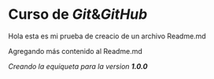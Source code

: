 # Curso de _Git_&_GitHub_

Hola esta es mi prueba de creacio de un archivo Readme.md 

Agregando más contenido al Readme.md

_Creando la equiqueta para la version **1.0.0**_ 